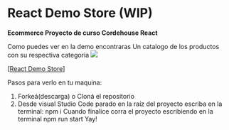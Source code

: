 # React Demo Store (WIP)

**Ecommerce Proyecto de curso Cordehouse React**

Como puedes ver en la demo encontraras Un catalogo de los productos con su respectiva categoria
![](https://media.giphy.com/media/di1Fksbkwnv5xic8g0/giphy.gif)

[[React Demo Store](http://coderhouse)]


Pasos para verlo en tu maquina:
1. Forkeá(descarga) o Cloná el repositorio
3. Desde visual Studio Code parado en la raíz del proyecto escriba en la terminal: npm i
Cuando finalice corra el proyecto escribiendo en la terminal npm run start
Yay!
